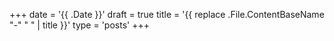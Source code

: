 +++
date = '{{ .Date }}'
draft = true
title = '{{ replace .File.ContentBaseName "-" " " | title }}'
type = 'posts'
+++
